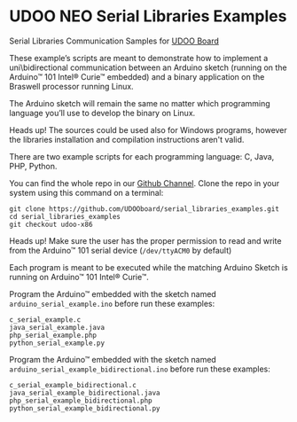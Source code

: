 UDOO NEO Serial Libraries Examples
==========

Serial Libraries Communication Samples for [UDOO Board](http://www.udoo.org)

These example’s scripts are meant to demonstrate how to implement a uni\bidirectional communication between an Arduino sketch (running on the Arduino&trade; 101 Intel&reg; Curie&trade; embedded) and a binary application on the Braswell processor running Linux.

The Arduino sketch will remain the same no matter which programming language you’ll use to develop the binary on Linux.

<span class="label label-warning">Heads up!</span> The sources could be used also for Windows programs, however the libraries installation and compilation instructions aren't valid.

There are two example scripts for each programming language: C, Java, PHP, Python.

You can find the whole repo in our [Github Channel](https://github.com/UDOOboard/serial_libraries_examples).
Clone the repo in your system using this command on a terminal:

    git clone https://github.com/UDOOboard/serial_libraries_examples.git
    cd serial_libraries_examples
    git checkout udoo-x86

<span class="label label-warning">Heads up!</span> Make sure the user has the proper permission to read and write from the Arduino&trade; 101 serial device (`/dev/ttyACM0` by default)

Each program is meant to be executed while the matching Arduino Sketch is running on Arduino&trade; 101 Intel&reg; Curie&trade;.

Program the Arduino&trade; embedded with the sketch named `arduino_serial_example.ino` before run these examples:

    c_serial_example.c
    java_serial_example.java
    php_serial_example.php
    python_serial_example.py


Program the Arduino&trade; embedded with the sketch named `arduino_serial_example_bidirectional.ino` before run these examples:

    c_serial_example_bidirectional.c
    java_serial_example_bidirectional.java
    php_serial_example_bidirectional.php
    python_serial_example_bidirectional.py

